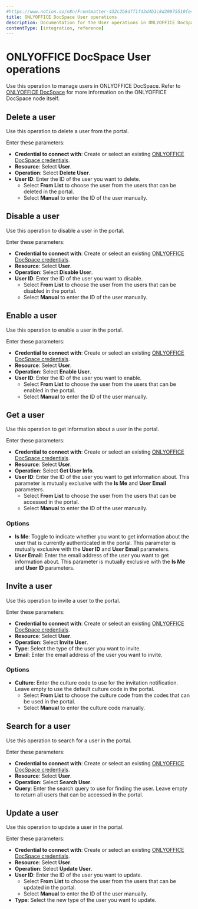 ```yaml
---
#https://www.notion.so/n8n/Frontmatter-432c2b8dff1f43d4b1c8d20075510fe4
title: ONLYOFFICE DocSpace User operations
description: Documentation for the User operations in ONLYOFFICE DocSpace node in n8n, a workflow automation platform. Includes details of operations and configuration, and links to examples and credentials information.
contentType: [integration, reference]
---
```


# ONLYOFFICE DocSpace User operations

Use this operation to manage users in ONLYOFFICE DocSpace. Refer to [ONLYOFFICE DocSpace](/integrations/builtin/app-nodes/n8n-nodes-base.onlyofficedocspace/index.md) for more information on the ONLYOFFICE DocSpace node itself.

## Delete a user

Use this operation to delete a user from the portal.

Enter these parameters:

- **Credential to connect with**: Create or select an existing [ONLYOFFICE DocSpace credentials](/integrations/builtin/credentials/onlyofficedocspace.md).
- **Resource**: Select **User**.
- **Operation**: Select **Delete User**.
- **User ID**: Enter the ID of the user you want to delete.
    - Select **From List** to choose the user from the users that can be deleted in the portal.
    - Select **Manual** to enter the ID of the user manually.

## Disable a user

Use this operation to disable a user in the portal.

Enter these parameters:

- **Credential to connect with**: Create or select an existing [ONLYOFFICE DocSpace credentials](/integrations/builtin/credentials/onlyofficedocspace.md).
- **Resource**: Select **User**.
- **Operation**: Select **Disable User**.
- **User ID**: Enter the ID of the user you want to disable.
    - Select **From List** to choose the user from the users that can be disabled in the portal.
    - Select **Manual** to enter the ID of the user manually.

## Enable a user

Use this operation to enable a user in the portal.

Enter these parameters:

- **Credential to connect with**: Create or select an existing [ONLYOFFICE DocSpace credentials](/integrations/builtin/credentials/onlyofficedocspace.md).
- **Resource**: Select **User**.
- **Operation**: Select **Enable User**.
- **User ID**: Enter the ID of the user you want to enable.
    - Select **From List** to choose the user from the users that can be enabled in the portal.
    - Select **Manual** to enter the ID of the user manually.

## Get a user

Use this operation to get information about a user in the portal.

Enter these parameters:

- **Credential to connect with**: Create or select an existing [ONLYOFFICE DocSpace credentials](/integrations/builtin/credentials/onlyofficedocspace.md).
- **Resource**: Select **User**.
- **Operation**: Select **Get User Info**.
- **User ID**: Enter the ID of the user you want to get information about. This parameter is mutually exclusive with the **Is Me** and **User Email** parameters.
    - Select **From List** to choose the user from the users that can be accessed in the portal.
    - Select **Manual** to enter the ID of the user manually.

### Options

- **Is Me**: Toggle to indicate whether you want to get information about the user that is currently authenticated in the portal. This parameter is mutually exclusive with the **User ID** and **User Email** parameters.
- **User Email**: Enter the email address of the user you want to get information about. This parameter is mutually exclusive with the **Is Me** and **User ID** parameters.

## Invite a user

Use this operation to invite a user to the portal.

Enter these parameters:

- **Credential to connect with**: Create or select an existing [ONLYOFFICE DocSpace credentials](/integrations/builtin/credentials/onlyofficedocspace.md).
- **Resource**: Select **User**.
- **Operation**: Select **Invite User**.
- **Type**: Select the type of the user you want to invite.
- **Email**: Enter the email address of the user you want to invite.

### Options

- **Culture**: Enter the culture code to use for the invitation notification. Leave empty to use the default culture code in the portal.
    - Select **From List** to choose the culture code from the codes that can be used in the portal.
    - Select **Manual** to enter the culture code manually.

## Search for a user

Use this operation to search for a user in the portal.

Enter these parameters:

- **Credential to connect with**: Create or select an existing [ONLYOFFICE DocSpace credentials](/integrations/builtin/credentials/onlyofficedocspace.md).
- **Resource**: Select **User**.
- **Operation**: Select **Search User**.
- **Query**: Enter the search query to use for finding the user. Leave empty to return all users that can be accessed in the portal.

## Update a user

Use this operation to update a user in the portal.

Enter these parameters:

- **Credential to connect with**: Create or select an existing [ONLYOFFICE DocSpace credentials](/integrations/builtin/credentials/onlyofficedocspace.md).
- **Resource**: Select **User**.
- **Operation**: Select **Update User**.
- **User ID**: Enter the ID of the user you want to update.
    - Select **From List** to choose the user from the users that can be updated in the portal.
    - Select **Manual** to enter the ID of the user manually.
- **Type**: Select the new type of the user you want to update.
